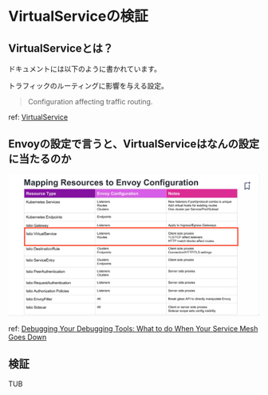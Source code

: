 # VirtualServiceの検証

## VirtualServiceとは？

ドキュメントには以下のように書かれています。

トラフィックのルーティングに影響を与える設定。

> Configuration affecting traffic routing.

ref: [VirtualService](https://istio.io/latest/docs/reference/config/networking/virtual-service/#VirtualService)

## Envoyの設定で言うと、VirtualServiceはなんの設定に当たるのか

![VirtualServiceとEnvoyの関係性](../../image/8.png)

ref: [Debugging Your Debugging Tools: What to do When Your Service Mesh Goes Down](https://www.slideshare.net/slideshow/debugging-your-debugging-tools-what-to-do-when-your-service-mesh-goes-down/237797183#19)

## 検証

TUB
